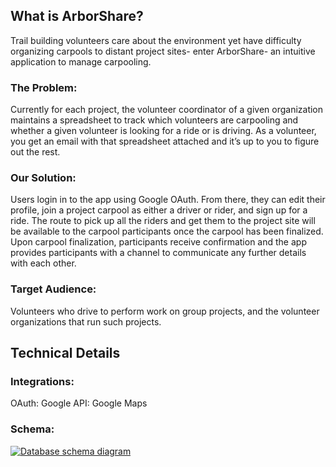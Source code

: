 ## What is ArborShare?

Trail building volunteers care about the environment yet have difficulty organizing carpools to distant project sites- enter ArborShare- an intuitive application to manage carpooling.

### The Problem:

Currently for each project, the volunteer coordinator of a given organization maintains a spreadsheet to track which volunteers are carpooling and whether a given volunteer is looking for a ride or is driving. As a volunteer, you get an email with that spreadsheet attached and it’s up to you to figure out the rest.

### Our Solution:

Users login in to the app using Google OAuth. From there, they can edit their profile, join a project carpool as either a driver or rider, and sign up for a ride. The route to pick up all the riders and get them to the project site will be available to the carpool participants once the carpool has been finalized. Upon carpool finalization, participants receive confirmation and the app provides participants with a channel to communicate any further details with each other.

### Target Audience:

Volunteers who drive to perform work on group projects, and the volunteer organizations that run such projects.

## Technical Details

### Integrations:

OAuth: Google
API: Google Maps

### Schema:
[![Database schema diagram](https://github.com/n-flint/arbor_share/blob/master/documentation/schema.png)](https://dbdiagram.io/d/5ce48e861f6a891a6a6565ee)
